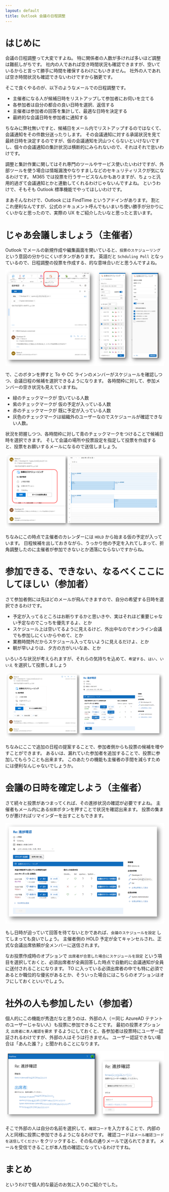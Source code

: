```yaml
---
layout: default
title: Outlook 会議の日程調整
---
```


# はじめに

会議の日程調整って大変ですよね。
特に関係者の人数が多ければ多いほど調整は難航しがちです。
社内の人であれば空き時間状況も確認できますが、空いているからと言って勝手に時間を確保するわけにもいきません。
社外の人であれば空き時間状況も確認できないわけですから猶更です。

そこで良くやるのが、以下のようなメールでの日程調整です。

- 主催者になる人が候補日時をリストアップして参加者にお伺いを立てる
- 各参加者は自分の都合の良い日時を選択、返信する
- 主催者は参加者の回答を集計して、最適な日時を決定する
- 最終的な会議日時を参加者に通知する

ちなみに弊社無いですと、候補日をメール内でリストアップするのではなくて、会議通知をその件数分送ったりします。
その会議通知に対する承諾状況を見て最終日時を決定するのですが、仮の会議通知を沢山つくらないといけないですし、個々の会議通知の集計状況は横断的にみられないので、それはそれで怠いわけです。

調整と集計作業に関してはそれ専門のツールやサービス使いたいわけですが、外部ツールを使う場合は情報漏洩やなりすましなどのセキュリティリスクが気になるわけです。
M365 では投票を行うサービスなんかもありますが、ちょっと汎用的過ぎて会議通知とかと連動してくれるわけじゃないんですよね。
というわけで、そもそも Outlook 標準機能でやってほしいわけです。

まあそんなわけで、Outlook には FindTime というアドインがあります。
割とこれ便利なんですが、公式のドキュメント呼んでもいまいち使い勝手が分かりにくいかなと思ったので、実際の UX をご紹介したいなと思ったと言います。


# じゃあ会議しましょう（主催者）

Outlook でメールの新規作成や編集画面を開いていると、`投票のスケジューリング` という意図の分かりにくいボタンがあります。
英語だと `Schduling Poll` となっているので、日程調整の投票を作成する、的な意味合いだと思うんですよね。

![](./images/start-schedule-poll.png)

で、このボタンを押すと To や CC ラインのメンバーがスケジュールを確認しつつ、会議日程の候補を選択できるようになります。
各時間枠に対して、参加メンバーの空き状況も見えていますね。

- 緑のチェックマークが 空いている人数
- 紫のチェックマークが 仮の予定が入っている人数
- 赤のチェックマークが 既に予定が入っている人数
- 灰色のチェックマークは組織外のユーザーなのでスケジュールが確認できない人数。

状況を把握しつつ、各時間枠に対して青のチェックマークをつけることで候補日時を選択できます。
そして会議の場所や投票設定を指定して投票を作成すると、投票をお願いするメールになるので送信しましょう。

![](./images/send-schedule-poll.png)

ちなみにこの時点で主催者のカレンダーには `HOLD` から始まる仮の予定が入っています。
日程候補を出しておきながら、うっかり他の予定を入れてしまって、折角調整したのに主催者が参加できないとか洒落にならないですからね。


# 参加できる、できない、なるべくここにしてほしい（参加者）

さて参加者側には先ほどのメールが飛んできますので、自分の希望する日時を選択できるわけです。

- 予定が入ってるところはお断りするかと思いきや、実はそれほど重要じゃない予定なのでこっちを優先するよ、とか
- スケジュール上は空いてるように見えるけど、外出中なのでオンライン会議でも参加しにくいからやめて、とか
- 業務時間外だからスケジュール入ってないように見えるだけよ、とか
- 朝が早いよりは、夕方の方がいいなあ、とか

いろいろな状況が考えられますが、それらの気持ちを込めて、`希望する`、`はい`、`いいえ` を選択して投票しましょう

![](./images/respond-schedule-poll.png)

ちなみにここで追加の日程の提案することで、参加者側からも投票の候補を増やすことができます。
あるいは、漏れていた参加者を追加することで、投票に参加してもらうことも出来ます。
このあたりの機能も主催者の手間を減らすためには便利なんじゃないでしょうか。


# 会議の日時を確定しよう（主催者）

さて続々と投票があつまってくれば、その進捗状況の確認が必要ですよね。
主催者もメール内にある`投票`ボタンを押すことで状況を確認出来ます。
投票の集まりが悪ければリマインダーを出すこともできます。

![](./images/submit-schedule-poll.png)

もし日時が迫っていて回答を待てないとかであれば、`会議のスケジュールを設定` してしまっても良いでしょう。
主催者側の HOLD 予定が全てキャンセルされ、正式な会議出席依頼が全メンバーに送信されます。

なお投票作成時のオプションで `出席者が合意した場合にスケジュールを設定` という項目を選択しておくと、必須出席者が全員回答した時点で自動的に会議通知が全員に送付されることになります。
TO に入っている必須出席者の中でも特に必須であるとか職位的な優劣があるとか、そういった場合にはこちらのオプションはオフにしておくといいでしょう。

# 社外の人も参加したい（参加者）

個人的にこの機能が秀逸だなと思うのは、外部の人（＝同じ AzureAD テナントのユーザーじゃない人）も投票に参加できることです。
最初の投票オプションえ `出席者に本人確認を要求` するようにしておくと、各参加者は投票時にユーザー認証されるわけですが、外部の人はそうは行きません。
ユーザー認証できない場合は「あんた誰？」と聞かれることになります。

![](./images/respond-schedule-poll-by-external.png)

そこで外部の人は自分の名前を選択して、`確認コード`を入力することで、内部の人と同様に投票に参加できるようになるわけです。
確認コードは`メール確認コードを送信してください` をクリックすると、その名の通りメールで送られてきます。
メールを受信できることが本人性の確認になっているわけですね。

# まとめ

というわけで個人的な最近のお気に入りのご紹介でした。

